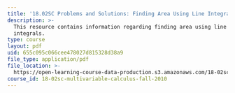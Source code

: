 ```yaml
---
title: '18.02SC Problems and Solutions: Finding Area Using Line Integrals'
description: >-
  This resource contains information regarding finding area using line
  integrals.
type: course
layout: pdf
uid: 655c095c066cee478027d815328d38a9
file_type: application/pdf
file_location: >-
  https://open-learning-course-data-production.s3.amazonaws.com/18-02sc-multivariable-calculus-fall-2010/655c095c066cee478027d815328d38a9_MIT18_02SC_we_68_comb.pdf
course_id: 18-02sc-multivariable-calculus-fall-2010
---
```

